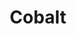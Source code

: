 ---
blog: https://cobalt.io/blog
facebook: https://facebook.com/cobaltsecured
instagram: https://instagram.com/cobalt_io
linkedin: https://linkedin.com/company/cobalt_io
logohandle: cobaltio
sort: cobalt
title: Cobalt
twitter: https://x.com/cobalt_io
website: https://www.cobalt.io/
youtube: https://youtube.com/c/cobaltio
---